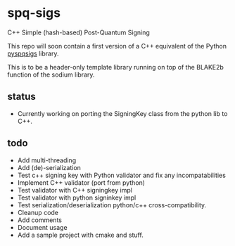 # spq-sigs
C++ Simple (hash-based) Post-Quantum Signing

This repo will soon contain a first version of a C++ equivalent of the 
Python [pyspqsigs](https://github.com/pibara/pyspqsigs) library.

This is to be a header-only template library running on top of the BLAKE2b function of the 
sodium library.

## status

* Currently working on porting the SigningKey class from the python lib to C++.

## todo

* Add multi-threading
* Add (de)-serialization
* Test c++ signing key with Python validator and fix any incompatabilities
* Implement C++ validator (port from python)
* Test validator with C++ signingkey impl
* Test validator with python signinkey impl
* Test serialization/deserialization python/c++ cross-compatibility.
* Cleanup code
* Add comments
* Document usage
* Add a sample project with cmake and stuff.

